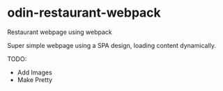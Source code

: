 # odin-restaurant-webpack
Restaurant webpage using webpack

Super simple webpage using a SPA design, loading content dynamically.

TODO:
* Add Images
* Make Pretty